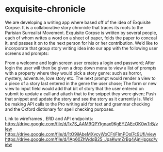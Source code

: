 # exquisite-chronicle

We are developing a writing app where based off of the idea of Exquisite Corpse. It is a collaborative story chronicle that traces its roots to the Parisian Surrealist Movement. Exquisite Corpse is written by several people, each of whom writes a word on a sheet of paper, folds the paper to conceal it, and passes it on to the next person for his or her contribution. We’d like to incorporate that group story writing idea into our app with the following user screens and prompts:

From a welcome and login screen user creates a login and password;
After login the user will then be given a drop down menu to view a list of prompts with a property where they would pick a story genre: such as horror, mystery, adventure, love story etc.
The next prompt would render a view to a piece of a story last entered in the genre the user chose;
The form or new view to input field would add that bit of story that the user entered on submit to update a call and attach that to the snippet they were given;
Push that snippet and update the story and see the story as it currently is.
We’d be making API calls to the Pro writing aid for text and grammar checking and the  Oxford dictionary for spell checking purposes.

Link to wireframes , ERD and API endpoints:
https://drive.google.com/file/d/1x7S_AAM9QPYIgnax9KgEYZAEcOK0wTrB/view
https://drive.google.com/file/d/1tO9ilAbeMXvcvWoCFrjFImPOol7c9UfI/view
https://drive.google.com/file/d/1Ap60ZhWdqB25_JqaKwmZrBg4AjnHpgsd/view
